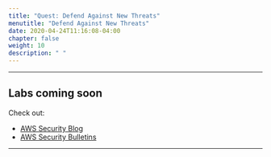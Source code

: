 ```yaml
---
title: "Quest: Defend Against New Threats"
menutitle: "Defend Against New Threats"
date: 2020-04-24T11:16:08-04:00
chapter: false
weight: 10
description: " "
---
```


***

## Labs coming soon

Check out:

* [AWS Security Blog](https://aws.amazon.com/blogs/security/)
* [AWS Security Bulletins](https://aws.amazon.com/security/security-bulletins/)
***
